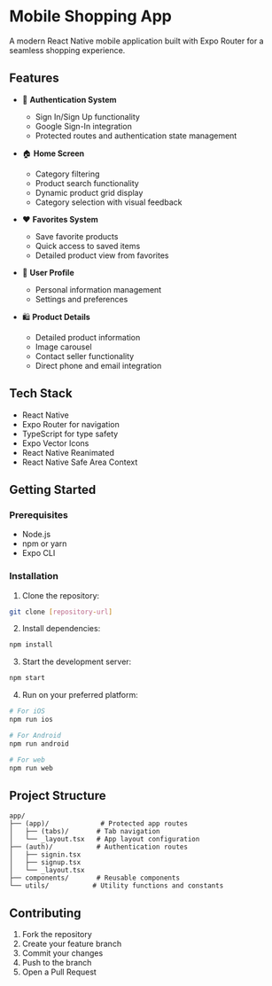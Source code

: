 # Mobile Shopping App

A modern React Native mobile application built with Expo Router for a seamless shopping experience.

## Features

- 🔐 **Authentication System**
  - Sign In/Sign Up functionality
  - Google Sign-In integration
  - Protected routes and authentication state management

- 🏠 **Home Screen**
  - Category filtering
  - Product search functionality
  - Dynamic product grid display
  - Category selection with visual feedback

- ❤️ **Favorites System**
  - Save favorite products
  - Quick access to saved items
  - Detailed product view from favorites

- 👤 **User Profile**
  - Personal information management
  - Settings and preferences

- 🛍️ **Product Details**
  - Detailed product information
  - Image carousel
  - Contact seller functionality
  - Direct phone and email integration

## Tech Stack

- React Native
- Expo Router for navigation
- TypeScript for type safety
- Expo Vector Icons
- React Native Reanimated
- React Native Safe Area Context

## Getting Started

### Prerequisites

- Node.js
- npm or yarn
- Expo CLI

### Installation

1. Clone the repository:
```bash
git clone [repository-url]
```

2. Install dependencies:
```bash
npm install
```

3. Start the development server:
```bash
npm start
```

4. Run on your preferred platform:
```bash
# For iOS
npm run ios

# For Android
npm run android

# For web
npm run web
```

## Project Structure

```
app/
├── (app)/             # Protected app routes
│   ├── (tabs)/       # Tab navigation
│   └── _layout.tsx   # App layout configuration
├── (auth)/           # Authentication routes
│   ├── signin.tsx
│   ├── signup.tsx
│   └── _layout.tsx
├── components/       # Reusable components
└── utils/           # Utility functions and constants
```

## Contributing

1. Fork the repository
2. Create your feature branch
3. Commit your changes
4. Push to the branch
5. Open a Pull Request